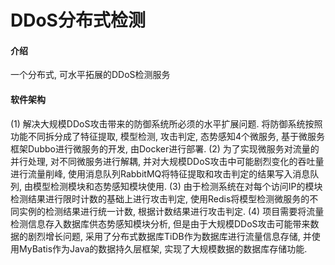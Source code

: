 # DDoS分布式检测

#### 介绍
一个分布式, 可水平拓展的DDoS检测服务

#### 软件架构
(1) 解决大规模DDoS攻击带来的防御系统所必须的水平扩展问题. 将防御系统按照功能不同拆分成了特征提取, 模型检测, 攻击判定, 态势感知4个微服务, 基于微服务框架Dubbo进行微服务的开发, 由Docker进行部署.
(2) 为了实现微服务对流量的并行处理, 对不同微服务进行解耦, 并对大规模DDoS攻击中可能剧烈变化的吞吐量进行流量削峰, 使用消息队列RabbitMQ将特征提取和攻击判定的结果写入消息队列, 由模型检测模块和态势感知模块使用.
(3) 由于检测系统在对每个访问IP的模块检测结果进行限时计数的基础上进行攻击判定, 使用Redis将模型检测微服务的不同实例的检测结果进行统一计数, 根据计数结果进行攻击判定.
(4) 项目需要将流量检测信息存入数据库供态势感知模块分析, 但是由于大规模DDoS攻击可能带来数据的剧烈增长问题, 采用了分布式数据库TiDB作为数据库进行流量信息存储, 并使用MyBatis作为Java的数据持久层框架, 实现了大规模数据的数据库存储功能.
